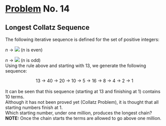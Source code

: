 # [Problem](https://projecteuler.net/problem=14) No. 14

## Longest Collatz Sequence

The following iterative sequence is defined for the set of positive integers:

<var>n</var> → <img style="background: white;" src="https://render.githubusercontent.com/render/math?math=\frac{n}{\text{2}}"> (<var>n</var> is even)

<var>n</var> → <img style="background: white;" src="https://render.githubusercontent.com/render/math?math=\text{3}n+%2B+1"> (<var>n</var> is odd)<br>
Using the rule above and starting with 13, we generate the following sequence:
<div align="center">13 → 40 → 20 → 10 → 5 → 16 → 8 → 4 → 2 → 1</div><br>
It can be seen that this sequence (starting at 13 and finishing at 1) contains 10 terms.<br>
Although it has not been proved yet (Collatz Problem), it is thought that all starting numbers finish at 1.<br>
Which starting number, under one million, produces the longest chain?<br>
<b>NOTE:</b> Once the chain starts the terms are allowed to go above one million.
